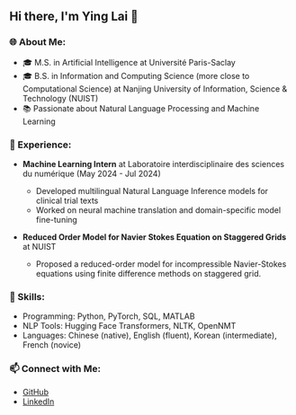 ## Hi there, I'm Ying Lai 👋

### 🌐 About Me:
- 🎓 M.S. in Artificial Intelligence at Université Paris-Saclay
- 🎓 B.S. in Information and Computing Science (more close to Computational Science) at Nanjing University of Information, Science & Technology (NUIST)
- 📚 Passionate about Natural Language Processing and Machine Learning

### 💼 Experience:
- **Machine Learning Intern** at Laboratoire interdisciplinaire des sciences du numérique (May 2024 - Jul 2024)
  - Developed multilingual Natural Language Inference models for clinical trial texts
  - Worked on neural machine translation and domain-specific model fine-tuning
 
- **Reduced Order Model for Navier Stokes Equation on Staggered Grids** at NUIST
  - Proposed a reduced-order model for incompressible Navier-Stokes equations using finite difference methods on staggered grid.

### 🚀 Skills:
- Programming: Python, PyTorch, SQL, MATLAB
- NLP Tools: Hugging Face Transformers, NLTK, OpenNMT
- Languages: Chinese (native), English (fluent), Korean (intermediate), French (novice)

### 📫 Connect with Me:
- [GitHub](https://github.com/YumiLy)
- [LinkedIn](https://www.linkedin.com/in/yinglai-ai)

<!--
**YumiLy/YumiLy** is a ✨ _special_ ✨ repository because its `README.md` (this file) appears on your GitHub profile.

Here are some ideas to get you started:

- 🔭 I’m currently working on ...
- 🌱 I’m currently learning ...
- 👯 I’m looking to collaborate on ...
- 🤔 I’m looking for help with ...
- 💬 Ask me about ...
- 📫 How to reach me: ...
- 😄 Pronouns: ...
- ⚡ Fun fact: ...
-->
